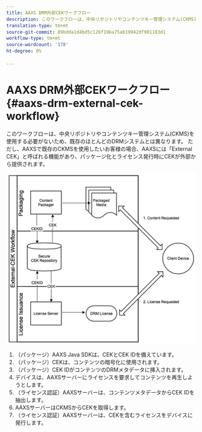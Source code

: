 ```yaml
---
title: AAXS DRM外部CEKワークフロー
description: このワークフローは、中央リポジトリやコンテンツキー管理システム(CKMS)を使用する必要がないため、既存のほとんどのDRMシステムとは異なります
translation-type: tm+mt
source-git-commit: 89bdda1d4bd5c126f19ba75a819942df901183d1
workflow-type: tm+mt
source-wordcount: '178'
ht-degree: 0%

---
```



# AAXS DRM外部CEKワークフロー{#aaxs-drm-external-cek-workflow}

このワークフローは、中央リポジトリやコンテンツキー管理システム(CKMS)を使用する必要がないため、既存のほとんどのDRMシステムとは異なります。 ただし、AAXSで既存のCKMSを使用したいお客様の場合、AAXSには「External CEK」と呼ばれる機能があり、パッケージ化とライセンス発行時にCEKが外部から提供されます。

![](assets/ECEK_Workflow.PNG)

1. （パッケージ）AAXS Java SDKは、CEKとCEK IDを備えています。
1. （パッケージ）CEKは、コンテンツの暗号化に使用されます。
1. （パッケージ）CEK IDがコンテンツのDRMメタデータに挿入されます。
1. デバイスは、AAXSサーバーにライセンスを要求してコンテンツを再生しようとします。
1. （ライセンス認証）AAXSサーバーは、コンテンツメタデータからCEK IDを抽出します。
1. AAXSサーバーはCKMSからCEKを取得します。
1. （ライセンス認証）AAXSサーバーは、CEKを含むライセンスをデバイスに発行します。
